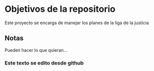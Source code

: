# Objetivos de la repositorio

Este proyecto se encarga de manejar los planes de la liga de la justicia


## Notas
Pueden hacer lo que quieran...

### Este texto se edito desde github

